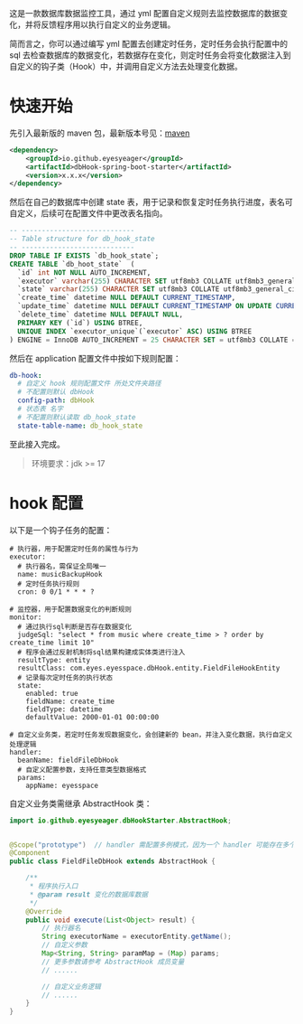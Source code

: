 这是一款数据库数据监控工具，通过 yml 配置自定义规则去监控数据库的数据变化，并将反馈程序用以执行自定义的业务逻辑。

简而言之，你可以通过编写 yml 配置去创建定时任务，定时任务会执行配置中的 sql 去检查数据库的数据变化，若数据存在变化，则定时任务会将变化数据注入到自定义的钩子类（Hook）中，并调用自定义方法去处理变化数据。

# 快速开始

先引入最新版的 maven 包，最新版本号见：[maven](https://repo1.maven.org/maven2/io/github/eyesyeager/dbHook-spring-boot-starter)

```xml
<dependency>
    <groupId>io.github.eyesyeager</groupId>
    <artifactId>dbHook-spring-boot-starter</artifactId>
    <version>x.x.x</version>
</dependency>
```

然后在自己的数据库中创建 state 表，用于记录和恢复定时任务执行进度，表名可自定义，后续可在配置文件中更改表名指向。

```sql
-- ----------------------------
-- Table structure for db_hook_state
-- ----------------------------
DROP TABLE IF EXISTS `db_hook_state`;
CREATE TABLE `db_hoot_state`  (
  `id` int NOT NULL AUTO_INCREMENT,
  `executor` varchar(255) CHARACTER SET utf8mb3 COLLATE utf8mb3_general_ci NOT NULL,
  `state` varchar(255) CHARACTER SET utf8mb3 COLLATE utf8mb3_general_ci NULL DEFAULT NULL,
  `create_time` datetime NULL DEFAULT CURRENT_TIMESTAMP,
  `update_time` datetime NULL DEFAULT CURRENT_TIMESTAMP ON UPDATE CURRENT_TIMESTAMP,
  `delete_time` datetime NULL DEFAULT NULL,
  PRIMARY KEY (`id`) USING BTREE,
  UNIQUE INDEX `executor_unique`(`executor` ASC) USING BTREE
) ENGINE = InnoDB AUTO_INCREMENT = 25 CHARACTER SET = utf8mb3 COLLATE = utf8mb3_general_ci ROW_FORMAT = DYNAMIC;
```

然后在 application 配置文件中按如下规则配置：

```yml
db-hook:
  # 自定义 hook 规则配置文件 所处文件夹路径
  # 不配置则默认 dbHook
  config-path: dbHook
  # 状态表 名字
  # 不配置则默认读取 db_hook_state
  state-table-name: db_hook_state
```

至此接入完成。

> 环境要求：jdk >= 17

# hook 配置

以下是一个钩子任务的配置：

```
# 执行器，用于配置定时任务的属性与行为
executor:
  # 执行器名，需保证全局唯一
  name: musicBackupHook
  # 定时任务执行规则
  cron: 0 0/1 * * * ?

# 监控器，用于配置数据变化的判断规则
monitor:
  # 通过执行sql判断是否存在数据变化
  judgeSql: "select * from music where create_time > ? order by create_time limit 10"
  # 程序会通过反射机制将sql结果构建成实体类进行注入
  resultType: entity
  resultClass: com.eyes.eyesspace.dbHook.entity.FieldFileHookEntity
  # 记录每次定时任务的执行状态
  state:
    enabled: true
    fieldName: create_time
    fieldType: datetime
    defaultValue: 2000-01-01 00:00:00

# 自定义业务类，若定时任务发现数据变化，会创建新的 bean，并注入变化数据，执行自定义处理逻辑
handler:
  beanName: fieldFileDbHook
  # 自定义配置参数，支持任意类型数据格式
  params:
    appName: eyesspace
```

自定义业务类需继承 AbstractHook 类：

```java
import io.github.eyesyeager.dbHookStarter.AbstractHook;


@Scope("prototype")  // handler 需配置多例模式，因为一个 handler 可能存在多个定时任务配置
@Component
public class FieldFileDbHook extends AbstractHook {

    /**
     * 程序执行入口
     * @param result 变化的数据库数据
     */
    @Override
    public void execute(List<Object> result) {
        // 执行器名
        String executorName = executorEntity.getName();
        // 自定义参数
        Map<String, String> paramMap = (Map) params;
        // 更多参数请参考 AbstractHook 成员变量
        // ......

        // 自定义业务逻辑
        // ......
    }
}
```

